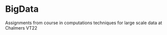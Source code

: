 # BigData

Assignments from course in computations techniques for large scale data at Chalmers VT22
